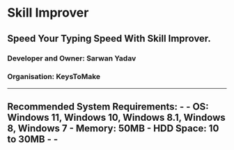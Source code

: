# Skill Improver
## Speed Your Typing Speed With Skill Improver.

### Developer and Owner: Sarwan Yadav
### Organisation: KeysToMake

-----------------------------------------------------------------------------
Recommended System Requirements:                                            -
                                                                            -
OS: Windows 11, Windows 10, Windows 8.1, Windows 8, Windows 7               -
Memory: 50MB                                                                -
HDD Space: 10 to 30MB                                                       -
                                                                            -
-----------------------------------------------------------------------------
